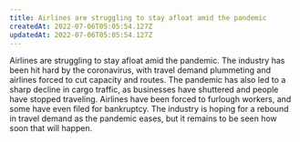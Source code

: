 ```yaml
---
title: Airlines are struggling to stay afloat amid the pandemic
createdAt: 2022-07-06T05:05:54.127Z
updatedAt: 2022-07-06T05:05:54.127Z
---
```


Airlines are struggling to stay afloat amid the pandemic. The industry has been hit hard by the coronavirus, with travel demand plummeting and airlines forced to cut capacity and routes. The pandemic has also led to a sharp decline in cargo traffic, as businesses have shuttered and people have stopped traveling. Airlines have been forced to furlough workers, and some have even filed for bankruptcy. The industry is hoping for a rebound in travel demand as the pandemic eases, but it remains to be seen how soon that will happen.
